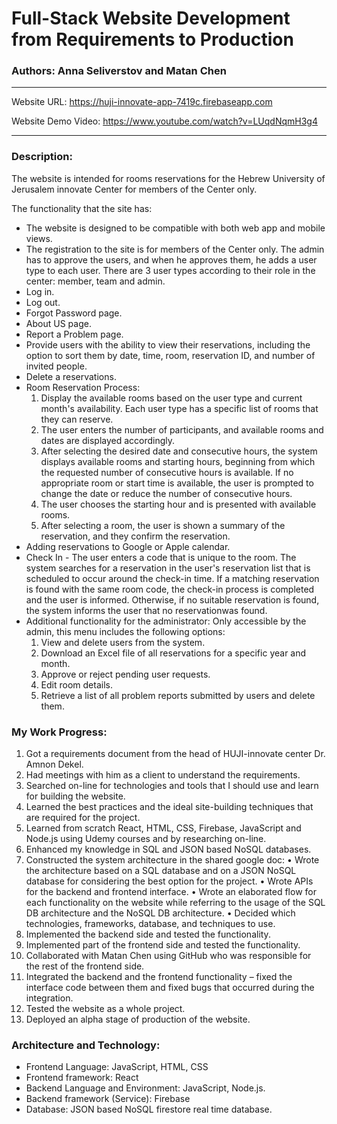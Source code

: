 Full-Stack Website Development from Requirements to Production
===========

### Authors: Anna Seliverstov and Matan Chen

-----------------------------------------------------------

Website URL: https://huji-innovate-app-7419c.firebaseapp.com

Website Demo Video: https://www.youtube.com/watch?v=LUqdNqmH3g4

------------------------------------------------------------

### Description:

The website is intended for rooms reservations for the Hebrew University of Jerusalem innovate Center 
for members of the Center only.

The functionality that the site has:
* The website is designed to be compatible with both web app and mobile views.
* The registration to the site is for members of the Center only. The admin has to approve the users, 
  and when he approves them, he adds a user type to each user. 
  There are 3 user types according to their role in the center: member, team and admin.
* Log in.
* Log out.
* Forgot Password page.  
* About US page. 
* Report a Problem page. 
* Provide users with the ability to view their reservations, including the option to sort them by
  date, time, room, reservation ID, and number of invited people.
* Delete a reservations.
* Room Reservation Process:
  1. Display the available rooms based on the user type and current month's availability. Each user 
     type has a specific list of rooms that they can reserve.
  2. The user enters the number of participants, and available rooms and dates are displayed 
     accordingly.
  4. After selecting the desired date and consecutive hours, the system displays available rooms 
     and starting hours, beginning from which the requested number of consecutive hours is 
     available. If no appropriate room or start time is available, the user is prompted to change 
     the date or reduce the number of consecutive hours.
  5. The user chooses the starting hour and is presented with available rooms.
  6. After selecting a room, the user is shown a summary of the reservation, and they confirm 
     the reservation.
* Adding reservations to Google or Apple calendar.
* Check In - The user enters a code that is unique to the room. The system searches for a reservation
  in the user's reservation list that is scheduled to occur around the check-in time. If a matching
  reservation is found with the same room code, the check-in process is completed and the user is
  informed. Otherwise, if no suitable reservation is found, the system informs the user that no 
  reservationwas found.
* Additional functionality for the administrator:
  Only accessible by the admin, this menu includes the following options:
  1. View and delete users from the system.
  2. Download an Excel file of all reservations for a specific year and month.
  3. Approve or reject pending user requests.
  4. Edit room details.
  5. Retrieve a list of all problem reports submitted by users and delete them.

### My Work Progress:

1.	Got a requirements document from the head of HUJI-innovate center Dr. Amnon Dekel.
2.	Had meetings with him as a client to understand the requirements.
3.	Searched on-line for technologies and tools that I should use and learn for building the website.
4.	Learned the best practices and the ideal site-building techniques that are required for the project.
5.	Learned from scratch React, HTML, CSS, Firebase, JavaScript and Node.js using Udemy courses and by researching on-line.
6.	Enhanced my knowledge in SQL and JSON based NoSQL databases.
7.	Constructed the system architecture in the shared google doc: 
  •	Wrote the architecture based on a SQL database and on a JSON NoSQL database for considering the best option for the project.
  •	Wrote APIs for the backend and frontend interface.
  •	Wrote an elaborated flow for each functionality on the website while referring to the usage of the SQL DB architecture and the NoSQL DB architecture.
  •	Decided which technologies, frameworks, database, and techniques to use.
8.	Implemented the backend side and tested the functionality. 
9.	Implemented part of the frontend side and tested the functionality.
10.	Collaborated with Matan Chen using GitHub who was responsible for the rest of the frontend side.
11.	Integrated the backend and the frontend functionality – fixed the interface code between them and fixed bugs that occurred during the integration.
12.	Tested the website as a whole project.
13.	Deployed an alpha stage of production of the website.

### Architecture and Technology:

* Frontend Language: JavaScript, HTML, CSS
* Frontend framework: React
* Backend Language and Environment: JavaScript, Node.js.
* Backend framework (Service): Firebase
* Database: JSON based NoSQL firestore real time database.
